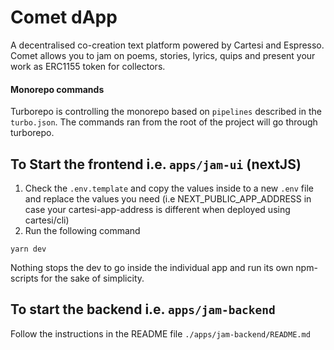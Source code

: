# Comet dApp

A decentralised co-creation text platform powered by Cartesi and Espresso. Comet allows you to jam on poems, stories, lyrics, quips and present your work as ERC1155 token for collectors.

#### Monorepo commands

Turborepo is controlling the monorepo based on `pipelines` described in the `turbo.json`. The commands ran from the root of the project will go through turborepo.

## To Start the frontend i.e. `apps/jam-ui` (nextJS)

1. Check the `.env.template` and copy the values inside to a new `.env` file and replace the values you need (i.e NEXT_PUBLIC_APP_ADDRESS in case your cartesi-app-address is different when deployed using cartesi/cli)
2. Run the following command

```
yarn dev
```

Nothing stops the dev to go inside the individual app and run its own npm-scripts for the sake of simplicity.

## To start the backend i.e. `apps/jam-backend`
Follow the instructions in the README file `./apps/jam-backend/README.md`
